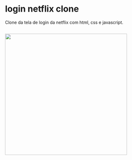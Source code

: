 # login netflix clone
Clone da tela de login da netflix com html, css e javascript.
##
<img src="https://user-images.githubusercontent.com/111815086/187030181-a45f91da-2119-4c74-866f-c85e3463313d.jpg" width=400>
